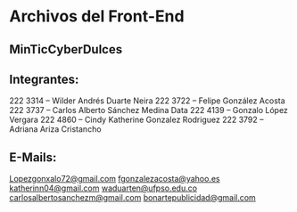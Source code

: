 # Archivos del Front-End

## MinTicCyberDulces

## Integrantes:

222 3314 – Wilder Andrés Duarte Neira
222 3722 – Felipe González Acosta
222 3737 – Carlos Alberto Sánchez Medina Data
222 4139 – Gonzalo López Vergara
222 4860 – Cindy Katherine Gonzalez Rodriguez
222 3792 – Adriana Ariza Cristancho

## E-Mails:
Lopezgonxalo72@gmail.com
fgonzalezacosta@yahoo.es
katherinn04@gmail.com
waduarten@ufpso.edu.co
carlosalbertosanchezm@gmail.com
bonartepublicidad@gmail.com
